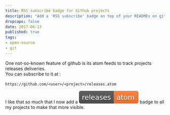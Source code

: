 ```yaml
---
title: RSS subscribe badge for Github projects
description: "Add a 'RSS subscribe' badge on top of your READMEs on github so people can be informed when new releases are shipped"
dropcaps: false
date: 2017-06-13
published: true
tags:
- open-source
- git
---
```

One not-so-known feature of github is its atom feeds to track projects releases deliveries.<br>
You can subscribe to it at :

`https://github.com/<user>/<project>/releases.atom`

I like that so much that I now add a ![releases badge](/public/img/posts/rss-badge.svg)
badge to all my projects to make that more visible.
